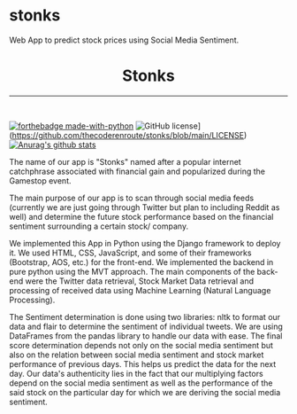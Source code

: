 # stonks
Web App to predict stock prices using Social Media Sentiment.

<center><h1>Stonks</h1></center>
<hr>
 <br>
  
[![forthebadge made-with-python](http://ForTheBadge.com/images/badges/made-with-python.svg)](https://www.python.org/)
![GitHub license](https://img.shields.io/github/license/Naereen/StrapDown.js.svg)](https://github.com/thecoderenroute/stonks/blob/main/LICENSE)
[![Anurag's github stats](https://github-readme-stats.vercel.app/api?username=Naereen&theme=blue-green)](https://github.com/anuraghazra/github-readme-stats)

The name of our app is "Stonks" named after a popular internet catchphrase associated with financial gain and popularized during the Gamestop event.

The main purpose of our app is to scan through social media feeds (currently we are just going through Twitter but plan to including Reddit as well) and determine the future stock performance based on the financial sentiment surrounding a certain stock/ company.

We implemented this App in Python using the Django framework to deploy it. We used HTML, CSS, JavaScript, and some of their frameworks (Bootstrap, AOS, etc.) for the front-end. We implemented the backend in pure python using the MVT approach. The main components of the back-end were the Twitter data retrieval, Stock Market Data retrieval and processing of received data using Machine Learning (Natural Language Processing). 

The Sentiment determination is done using two libraries: nltk to format our data and flair to determine the sentiment of individual tweets. We are using DataFrames from the pandas library to handle our data with ease. The final score determination depends not only on the social media sentiment but also on the relation between social media sentiment and stock market performance of previous days. This helps us predict the data for the next day. Our data's authenticity lies in the fact that our multiplying factors depend on the social media sentiment as well as the performance of the said stock on the particular day for which we are deriving the social media sentiment.
